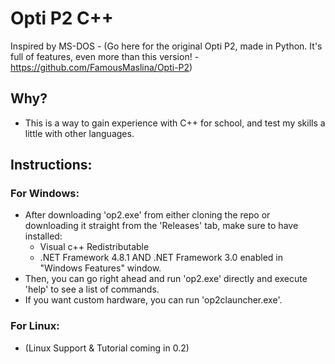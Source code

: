 # Opti P2 C++
Inspired by MS-DOS - 
(Go here for the original Opti P2, made in Python. It's full of features, even more than this version! - https://github.com/FamousMaslina/Opti-P2)

## Why?
* This is a way to gain experience with C++ for school, and test my skills a little with other languages. 

## Instructions:
### For Windows:
* After downloading 'op2.exe' from either cloning the repo or downloading it straight from the 'Releases' tab, make sure to have installed:
    * Visual c++ Redistributable
    * .NET Framework 4.8.1 AND .NET Framework 3.0 enabled in "Windows Features" window.
* Then, you can go right ahead and run 'op2.exe' directly and execute 'help' to see a list of commands.
* If you want custom hardware, you can run 'op2clauncher.exe'.

### For Linux:
* (Linux Support & Tutorial coming in 0.2)